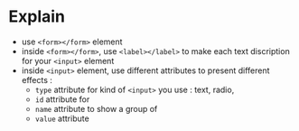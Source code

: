 # Explain
* use `<form></form>` element
* inside `<form></form>`, use `<label></label>` to make each text discription for your `<input>` element
* inside `<input>` element, use different attributes to present different effects :
  - `type` attribute for kind of `<input>` you use : text, radio,
  - `id` attribute for 
  - `name` attribute to show a group of
  - `value` attribute 
